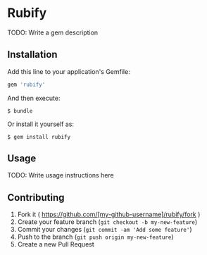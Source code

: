 # Rubify

TODO: Write a gem description

## Installation

Add this line to your application's Gemfile:

```ruby
gem 'rubify'
```

And then execute:

    $ bundle

Or install it yourself as:

    $ gem install rubify

## Usage

TODO: Write usage instructions here

## Contributing

1. Fork it ( https://github.com/[my-github-username]/rubify/fork )
2. Create your feature branch (`git checkout -b my-new-feature`)
3. Commit your changes (`git commit -am 'Add some feature'`)
4. Push to the branch (`git push origin my-new-feature`)
5. Create a new Pull Request
